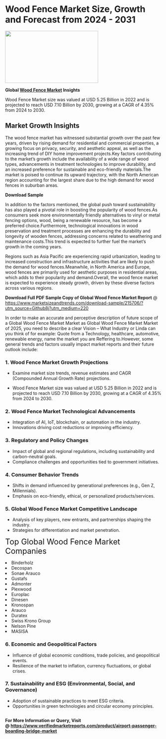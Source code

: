 <H1>Wood Fence Market Size, Growth and Forecast from 2024 - 2031</H1><img class="aligncenter size-medium wp-image-584254" src="https://thirdeyenews.in/wp-content/uploads/2024/09/Global-Market-Research-300x168.jpeg" alt="" width="300" height="168" /><p><strong>Global&nbsp;<a href="https://www.marketsizeandtrends.com/download-sample/215706/?utm_source=Github8j?utm_medium=220">Wood Fence Market</a> Insights</strong></p><p>Wood Fence Market size was valued at USD 5.25 Billion in 2022 and is projected to reach USD 7.10 Billion by 2030, growing at a CAGR of 4.35% from 2024 to 2030.</p><p><h2>Market Growth Insights</h2> <p>The wood fence market has witnessed substantial growth over the past few years, driven by rising demand for residential and commercial properties, a growing focus on privacy, security, and aesthetic appeal, as well as the increasing trend of DIY home improvement projects.Key factors contributing to the market’s growth include the availability of a wide range of wood types, advancements in treatment technologies to improve durability, and an increased preference for sustainable and eco-friendly materials.The market is poised to continue its upward trajectory, with the North American region accounting for the largest share due to the high demand for wood fences in suburban areas.</p> <p><strong>Download Sample</strong></p> <p>In addition to the factors mentioned, the global push toward sustainability has also played a pivotal role in boosting the popularity of wood fences.As consumers seek more environmentally friendly alternatives to vinyl or metal fencing options, wood, being a renewable resource, has become a preferred choice.Furthermore, technological innovations in wood preservation and treatment processes are enhancing the durability and longevity of wooden fences, addressing concerns related to weathering and maintenance costs.This trend is expected to further fuel the market’s growth in the coming years.</p> <p>Regions such as Asia Pacific are experiencing rapid urbanization, leading to increased construction and infrastructure activities that are likely to push the demand for wood fences.Meanwhile, in North America and Europe, wood fences are primarily used for aesthetic purposes in residential areas, which adds to their popularity and demand.Overall, the wood fence market is expected to experience steady growth, driven by these diverse factors across various regions.</p> <p><span class=""><strong>Download Full PDF Sample Copy of Global Wood Fence Market Report</strong> @ <a href="https://www.marketsizeandtrends.com/download-sample/215706/?utm_source=Github8j?utm_medium=220" target="_blank">https://www.marketsizeandtrends.com/download-sample/215706/?utm_source=Github8j?utm_medium=220</a></span></p><p>In order to make an accurate and perceptive description of future scope of a Global&nbsp;Wood Fence Market Market as Global&nbsp;Wood Fence Market Market of 2025, you need to describe a clear Vision &ndash; What Industry or Linda can you think of for example: Quote from a Technology, healthcare, automotive, renewable energy, name the market you are Reffering to.However, some general trends and factors usually impact market reports and their future outlook include:</p><h3>1.&nbsp;<strong>Wood Fence Market Growth Projections</strong></h3><ul><li>Examine market size trends, revenue estimates and CAGR (Compounded Annual Growth Rate) projections.</li><li><p>Wood Fence Market size was valued at USD 5.25 Billion in 2022 and is projected to reach USD 7.10 Billion by 2030, growing at a CAGR of 4.35% from 2024 to 2030.</p></li></ul><h3>2.&nbsp;<strong>Wood Fence Market Technological Advancements</strong></h3><ul><li>Integration of AI, IoT, blockchain, or automation in the industry.</li><li>Innovations driving cost reductions or improving efficiency.</li></ul><h3>3.&nbsp;<strong>Regulatory and Policy Changes</strong></h3><ul><li>Impact of global and regional regulations, including sustainability and carbon-neutral goals.</li><li>Compliance challenges and opportunities tied to government initiatives.</li></ul><h3>4.&nbsp;<strong>Consumer Behavior Trends</strong></h3><ul><li>Shifts in demand influenced by generational preferences (e.g., Gen Z, Millennials).</li><li>Emphasis on eco-friendly, ethical, or personalized products/services.</li></ul><h3>5.&nbsp;<strong>Global Wood Fence Market Competitive Landscape</strong></h3><ul><li>Analysis of key players, new entrants, and partnerships shaping the industry.</li><li>Strategies for differentiation and market penetration.</li></ul><p data-pm-slice="1 1 []"><span style="color: inherit; font-family: inherit; font-size: 25px;">Top Global Wood Fence Market Companies</span></p><div class="" data-test-id=""><p><li>Binderholz</li><li> Decospan</li><li> Sonae Arauco</li><li> Gustafs</li><li> Admonter</li><li> Plexwood</li><li> Europlac</li><li> Dinesen</li><li> Kronospan</li><li> Arauco</li><li> Duratex</li><li> Swiss Krono Group</li><li> Nelson Pine</li><li> MASISA</li></p></div><h3>6.&nbsp;<strong>Economic and Geopolitical Factors</strong></h3><ul><li>Influence of global economic conditions, trade policies, and geopolitical events.</li><li>Resilience of the market to inflation, currency fluctuations, or global crises.</li></ul><h3>7.&nbsp;<strong>Sustainability and ESG (Environmental, Social, and Governance)</strong></h3><ul><li>Adoption of sustainable practices to meet ESG criteria.</li><li>Opportunities in green technologies and circular economy principles.</li></ul><h2><strong style="font-size: 14px;">For More Information or Query, Visit @&nbsp;</strong><a style="background-color: #ffffff; font-size: 14px;" href="https://www.marketsizeandtrends.com/report/wood-fence-market/" target="_blank">https://www.verifiedmarketreports.com/product/airport-passenger-boarding-bridge-market</a></h2>